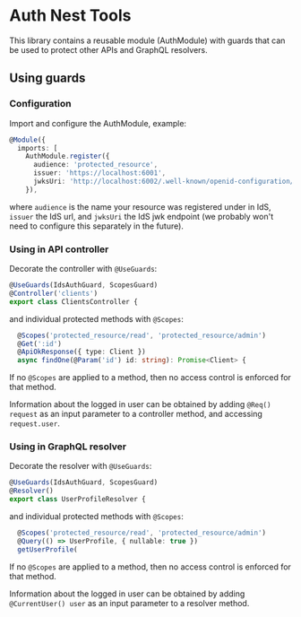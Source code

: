# Auth Nest Tools

This library contains a reusable module (AuthModule) with guards that can be used to protect other APIs and GraphQL resolvers.

## Using guards

### Configuration

Import and configure the AuthModule, example:

```typescript
@Module({
  imports: [
    AuthModule.register({
      audience: 'protected_resource',
      issuer: 'https://localhost:6001',
      jwksUri: 'http://localhost:6002/.well-known/openid-configuration/jwks',
    }),
```

where `audience` is the name your resource was registered under in IdS, `issuer` the IdS url, and `jwksUri` the IdS jwk endpoint (we probably won't need to configure this separately in the future).

### Using in API controller

Decorate the controller with `@UseGuards`:

```typescript
@UseGuards(IdsAuthGuard, ScopesGuard)
@Controller('clients')
export class ClientsController {
```

and individual protected methods with `@Scopes`:

```typescript
  @Scopes('protected_resource/read', 'protected_resource/admin')
  @Get(':id')
  @ApiOkResponse({ type: Client })
  async findOne(@Param('id') id: string): Promise<Client> {
```

If no `@Scopes` are applied to a method, then no access control is enforced for that method.

Information about the logged in user can be obtained by adding `@Req() request` as an input parameter to a controller method, and accessing `request.user`.

### Using in GraphQL resolver

Decorate the resolver with `@UseGuards`:

```typescript
@UseGuards(IdsAuthGuard, ScopesGuard)
@Resolver()
export class UserProfileResolver {
```

and individual protected methods with `@Scopes`:

```typescript
  @Scopes('protected_resource/read', 'protected_resource/admin')
  @Query(() => UserProfile, { nullable: true })
  getUserProfile(
```

If no `@Scopes` are applied to a method, then no access control is enforced for that method.

Information about the logged in user can be obtained by adding `@CurrentUser() user` as an input parameter to a resolver method.
